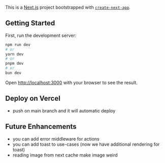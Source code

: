 This is a [Next.js](https://nextjs.org) project bootstrapped with [`create-next-app`](https://nextjs.org/docs/app/api-reference/cli/create-next-app).

## Getting Started

First, run the development server:

```bash
npm run dev
# or
yarn dev
# or
pnpm dev
# or
bun dev
```

Open [http://localhost:3000](http://localhost:3000) with your browser to see the result.

## Deploy on Vercel

- push on main branch and it will automatic deploy

## Future Enhancements

- you can add error middleware for actions
- you can add toast to use-cases (now we have additional rendering for toast)
- reading image from next cache make image weird
